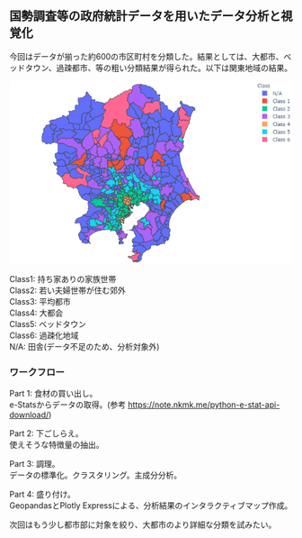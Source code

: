 ## 国勢調査等の政府統計データを用いたデータ分析と視覚化
今回はデータが揃った約600の市区町村を分類した。結果としては、大都市、ベッドタウン、過疎都市、等の粗い分類結果が得られた。以下は関東地域の結果。<br>

![demo](https://github.com/Jun-Tam/JapaneseCensusAnalysis/raw/master/figure/関東.png)

Class1: 持ち家ありの家族世帯<br>
Class2: 若い夫婦世帯が住む郊外<br>
Class3: 平均都市<br>
Class4: 大都会<br>
Class5: ベッドタウン<br>
Class6: 過疎化地域<br>
N/A: 田舎(データ不足のため、分析対象外)<br>


### ワークフロー
Part 1: 食材の買い出し。<br>
e-Statsからデータの取得。(参考 https://note.nkmk.me/python-e-stat-api-download/)<br>

Part 2: 下ごしらえ。<br>
使えそうな特徴量の抽出。<br>

Part 3: 調理。<br>
データの標準化。クラスタリング。主成分分析。<br>

Part 4: 盛り付け。<br>
GeopandasとPlotly Expressによる、分析結果のインタラクティブマップ作成。<br>

次回はもう少し都市部に対象を絞り、大都市のより詳細な分類を試みたい。
